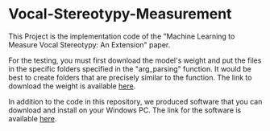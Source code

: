 # Vocal-Stereotypy-Measurement
This Project is the implementation code of the "Machine Learning to Measure Vocal Stereotypy: An Extension" paper.

For the testing, you must first download the model's weight and put the files in the specific folders specified in the "arg_parsing" function. It would be best to create folders that are precisely similar to the function. The link to download the weight is available [here](https://zenodo.org/records/13284337).


In addition to the code in this repository, we produced software that you can download and install on your Windows PC. The link for the software is available [here](https://zenodo.org/records/13284337).
